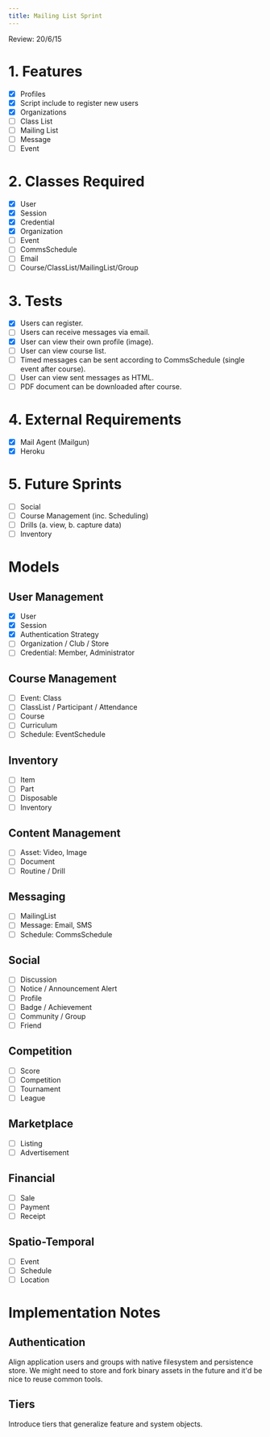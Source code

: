 ```yaml
---
title: Mailing List Sprint
---
```


Review: 20/6/15 

# 1.  Features

- [x] Profiles
- [x] Script include to register new users
- [x] Organizations
- [ ] Class List
- [ ] Mailing List
- [ ] Message
- [ ] Event

# 2.  Classes Required

- [x] User
- [x] Session
- [x] Credential
- [x] Organization 
- [ ] Event
- [ ] CommsSchedule
- [ ] Email
- [ ] Course/ClassList/MailingList/Group

# 3.  Tests

- [x] Users can register.
- [ ] Users can receive messages via email.
- [x] User can view their own profile (image).
- [ ] User can view course list.
- [ ] Timed messages can be sent according to CommsSchedule (single event after course).
- [ ] User can view sent messages as HTML.
- [ ] PDF document can be downloaded after course.

# 4.  External Requirements

- [x] Mail Agent (Mailgun)
- [x] Heroku

# 5.  Future Sprints

- [ ] Social
- [ ] Course Management (inc. Scheduling)
- [ ] Drills (a. view, b. capture data)
- [ ] Inventory

# Models

## User Management

- [x] User
- [x] Session
- [x] Authentication Strategy
- [ ] Organization / Club / Store
- [ ] Credential: Member, Administrator

## Course Management

- [ ] Event: Class
- [ ] ClassList / Participant / Attendance
- [ ] Course
- [ ] Curriculum
- [ ] Schedule: EventSchedule

## Inventory

- [ ] Item
- [ ] Part
- [ ] Disposable
- [ ] Inventory

## Content Management

- [ ] Asset: Video, Image
- [ ] Document
- [ ] Routine / Drill

## Messaging

- [ ] MailingList
- [ ] Message: Email, SMS
- [ ] Schedule: CommsSchedule

## Social

- [ ] Discussion
- [ ] Notice / Announcement Alert
- [ ] Profile
- [ ] Badge / Achievement
- [ ] Community / Group
- [ ] Friend

## Competition

- [ ] Score
- [ ] Competition
- [ ] Tournament
- [ ] League

## Marketplace

- [ ] Listing
- [ ] Advertisement

## Financial

- [ ] Sale
- [ ] Payment
- [ ] Receipt

## Spatio-Temporal

- [ ] Event
- [ ] Schedule
- [ ] Location

# Implementation Notes

## Authentication

Align application users and groups with native filesystem and persistence 
store.  We might need to store and fork binary assets in the future and it'd 
be nice to reuse common tools.

## Tiers

Introduce tiers that generalize feature and system objects.
